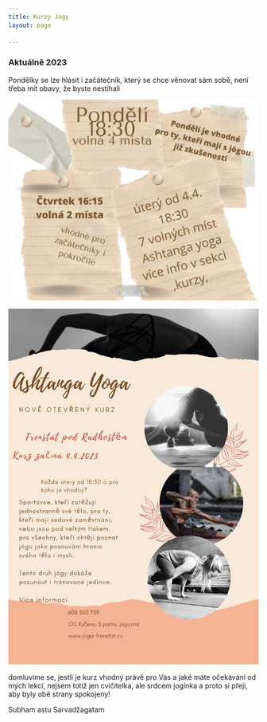 ```yaml
---
title: Kurzy Jógy
layout: page

---
```

### **Aktuálně 2023**

Pondělky se lze hlásit i začátečník, který se chce věnovat sám sobě, není třeba mít obavy, že byste nestíhali

_![](/uploads/pondeli-1830-volna-4-mista.png)_

![](/uploads/ahtanga-yoga.png)

domluvíme se, jestli je kurz vhodný právě pro Vás a jaké máte očekávání od mých lekcí, nejsem totiž jen cvičitelka, ale srdcem jogínka a proto si přeji, aby byly obě strany spokojeny!

Subham astu Sarvadžagatam